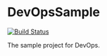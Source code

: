 # DevOpsSample
[![Build Status](https://dev.azure.com/xiaodiyan/DevOpsSample/_apis/build/status/DevOpsSample-ASP.NET%20Core-CI)](https://dev.azure.com/xiaodiyan/DevOpsSample/_build/latest?definitionId=20)

The sample project for DevOps.
